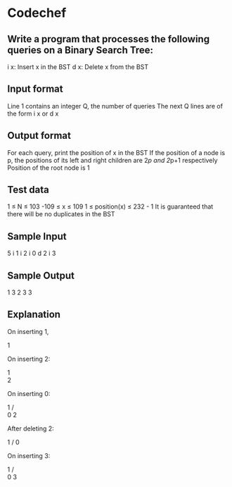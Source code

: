 # Codechef

## Write a program that processes the following queries on a Binary Search Tree:
  i x: Insert x in the BST
  d x: Delete x from the BST
  
## Input format
  Line 1 contains an integer Q, the number of queries
  The next Q lines are of the form i x or d x
  
## Output format
  For each query, print the position of x in the BST
  If the position of a node is p, the positions of its left and right children are 2*p and 2*p+1 respectively
  Position of the root node is 1
  
## Test data
  1 ≤ N ≤ 103
  -109 ≤ x ≤ 109
  1 ≤ position(x) ≤ 232 - 1
  It is guaranteed that there will be no duplicates in the BST
  
## Sample Input

5
i 1
i 2
i 0
d 2
i 3
	
## Sample Output

1
3
2
3
3
	
## Explanation

On inserting 1,

1

On inserting 2:

   1
    \
     2

On inserting 0:

   1
  / \
 0   2

After deleting 2:

  1
 /
0

On inserting 3:

   1
  / \
 0   3

